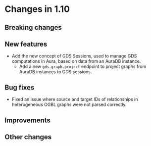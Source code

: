 # Changes in 1.10


## Breaking changes


## New features

* Add the new concept of GDS Sessions, used to manage GDS computations in Aura, based on data from an AuraDB instance.
  * Add a new `gds.graph.project` endpoint to project graphs from AuraDB instances to GDS sessions.


## Bug fixes

* Fixed an issue where source and target IDs of relationships in heterogeneous OGBL graphs were not parsed correctly.


## Improvements


## Other changes
